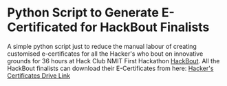 # Python Script to Generate E-Certificated for HackBout Finalists

A simple python script just to reduce the manual labour of creating customised e-certificates for all the Hacker's who bout on innovative grounds for 36 hours at Hack Club NMIT First Hackathon [HackBout](https://www.hackbout.tech). 
All the HackBout finalists can download their  E-Certificates from here:
[Hacker's Certificates Drive Link](https://drive.google.com/drive/folders/1yZLgV5zlwrsg_y5nA_AWxqvecN4Id32x?usp=sharing)
